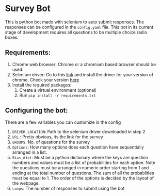 # Survey Bot
This is python bot made with selenium to auto submit responses. The responses can be configured in the `config.yaml` file. This bot in its current stage of development requires all questions to be multiple choice radio boxes.

## Requirements:
1. Chrome web browser: Chrome or a chromium based browser should be used.
2. Selenium driver: Go to this [link](https://chromedriver.chromium.org/downloads) and install the driver for your version of chrome. Check your version [here](chrome://settings/help)
3. Install the required packages:
   1. Create a virtual environment (optional)
   2. Run `pip install -r requirements.txt`

## Configuring the bot:
There are a few variables you can customize in the config
1. `DRIVER_LOCATION`: Path to the selenium driver downloaded in step 2
2. `URL` : Pretty obvious, its the link for the survey
3. `GROUPS`:  No. of questions for the survey
4. `Options`: How many options does each question have sequentially arranged in a list.
5. `Bias_dict`: Must be a python dictionary where the keys are question numbers and values must be a list of probabilities for each option. Note the questions must be arranged in numeric order starting from 1 and ending at the total number of questions. The sum of all the probablities must be equal to 1. The order of the options is decided by the layout of the webpage.
6. `Loops`: The number of responses to submit using the bot